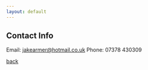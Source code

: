 ```yaml
---
layout: default
---
```


## Contact Info

Email: jakearmer@hotmail.co.uk
Phone: 07378 430309




[back](./)
